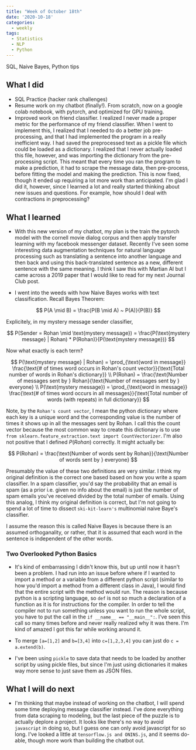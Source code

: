 ```yaml
---
title: "Week of October 18th"
date: '2020-10-18'
categories:
  - weekly
tags:
  - Statistics
  - NLP
  - Python
---
```


SQL, Naive Bayes, Python tips

## What I did

- SQL Practice (hacker rank challenges)
- Resume work on my chatbot (finally!). From scratch, now on a google colab notebook, with pytorch, and optimized for GPU training.
- Improved work on friend classifier. I realized I never made a proper metric for the performance of my friend classifier. When I went to implement this, I realized that I needed to do a better job pre-processing, and that I had implemented the program in a really inefficient way. I had saved the preprocessed text as a pickle file which could be loaded as a dictionary. I realized that I never actually loaded this file, however, and was importing the dictionary from the pre-processing script. This meant that every time you ran the program to make a prediction, it had to scrape the message data, then pre-process, before fitting the model and making the prediction. This is now fixed, though it ended up requiring a lot more work than anticipated. I'm glad I did it, however, since I learned a lot and really started thinking about new issues and questions. For example, how should I deal with contractions in preprocessing?

## What I learned

- With this new version of my chatbot, my plan is the train the pytorch model with the cornell movie dialog corpus and then apply transfer learning with my facebook messenger dataset. Recently I've seen some interesting data augmentation techniques for natural language processing such as translating a sentence into another language and then back and using this back-translated sentence as a new, different sentence with the same meaning. I think I saw this with Martian AI but I came across a 2019 paper that I would like to read for my next Journal Club post.

- I went into the weeds with how Naive Bayes works with text classification. Recall Bayes Theorem:

$$
P(A \mid B) = \frac{P(B \mid A) ~ P(A)}{P(B)}
$$

Explicitely, in my mystery message sender classifier,

$$
P(Sender = Rohan \mid \text{mystery message}) = \frac{P(\text{mystery message} | Rohan) * P(Rohan)}{P(\text{mystery message})}
$$

Now what exactly is each term?

$$
P(\text{mystery message} | Rohan) = \prod_{\text{word in message}} \frac{\text{# of times word occurs in Rohan's count vector}}{\text{Total number of words in Rohan's dictionary}}
\\
P(Rohan) = \frac{\text{Number of messages sent by } Rohan}{\text{Number of messages sent by } everyone}
\\
P(\text{mystery message}) = \prod_{\text{word in message}} \frac{\text{# of times word occurs in all messages}}{\text{Total number of words (with repeats) in full dictionary}}
$$

Note, by the `Rohan's count vector`, I mean the python dictionary where each key is a unique word and the corresponding value is the number of times it shows up in all the messages sent by Rohan. I call this the count vector because the most common way to create this dictionary is to use `from sklearn.feature_extraction.text import CountVectorizer`. I'm also not positive that I defined $P(Rohan)$ correctly. It might actually be:

$$
P(Rohan) = \frac{\text{Number of words sent by Rohan}}{\text{Number of words sent by } everyone}
$$

Presumably the value of these two definitions are very similar. I think my original definition is the correct one based based on how you write a spam classifier. In a spam classifier, you'd say the probability that an email is spam (as a prior i.e. given no info about the email) is just the number of spam emails you've received divided by the total number of emails. Using this analog, I think my original definition is correct, but I'm not going to spend a lot of time to dissect `ski-kit-learn's` multinomial naive Baye's classifier.

I assume the reason this is called Naive Bayes is because there is an assumed orthoganality, or rather, that it is assumed that each word in the sentence is independent of the other words.

### Two Overlooked Python Basics
  
- It's kind of embarrassing I didn't know this, but up until now it hasn't been a problem. I had run into an issue before where if I wanted to import a method or a variable from a different python script (similar to how you'd import a method from a different class in Java), I would find that the entire script with the method would run. The reason is because python is a scripting language, so `def` is not so much a declaration of a function as it is for instructions for the compiler. In order to tell the compiler not to run something unless you want to run the whole script, you have to put the call in the ```if __name__ == "__main__":```. I've seen this call so many times before and never really realized why it was there. I'm kind of amazed I got this far while working around it.

- To merge `[a=[1,2]` and `b=[3,4]` into `c=[1,2,3,4]` you can just do `c = a.extend(b)`.

- I've been using `pickle` to save data that needs to be loaded by another script by using pickle files, but since I'm just using dictionaries it makes way more sense to just save them as JSON files.

## What I will do next

- I'm thinking that maybe instead of working on the chatbot, I will spend some time deploying message classifier instead. I've done everything from data scraping to modeling, but the last piece of the puzzle is to actually deplore a project. It looks like there's no way to avoid `javascript` in doing so, but I guess one can only avoid javascript for so long. I've looked a little at `tensorflow.js and ONINS.js`, and it seems do-able, though more work than building the chatbot out.

